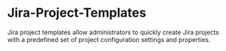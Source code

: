 # Jira-Project-Templates
Jira project templates allow administrators to quickly create Jira projects with a predefined set of project configuration settings and properties.
